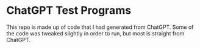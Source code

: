 # ChatGPT Test Programs

This repo is made up of code that I had generated from ChatGPT. Some of the code was tweaked slightly in order to run, but most is straight from ChatGPT.
